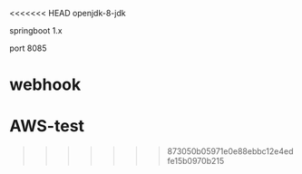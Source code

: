 <<<<<<< HEAD
openjdk-8-jdk

springboot 1.x

port 8085

webhook
=======
# AWS-test
>>>>>>> 873050b05971e0e88ebbc12e4edfe15b0970b215
